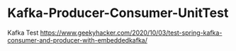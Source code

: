 # Kafka-Producer-Consumer-UnitTest

Kafka Test
https://www.geekyhacker.com/2020/10/03/test-spring-kafka-consumer-and-producer-with-embeddedkafka/

